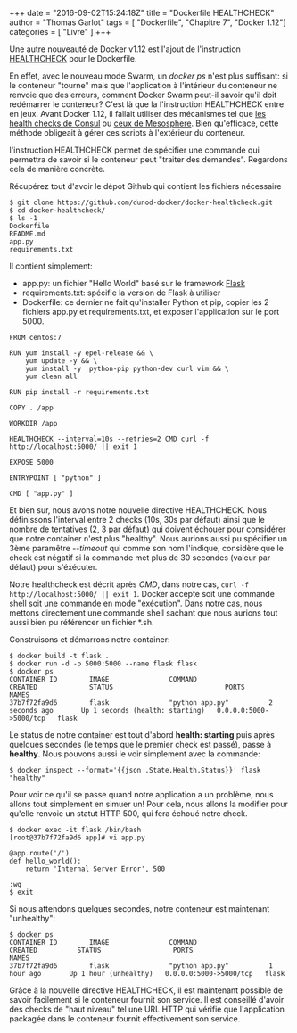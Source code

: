 +++
date = "2016-09-02T15:24:18Z"
title = "Dockerfile HEALTHCHECK"
author = "Thomas Garlot"
tags = [ "Dockerfile", "Chapitre 7", "Docker 1.12"]
categories = [ "Livre" ]
+++

Une autre nouveauté de Docker v1.12 est l'ajout de l'instruction [HEALTHCHECK](https://docs.docker.com/engine/reference/builder/#/healthcheck) pour le Dockerfile.

En effet, avec le nouveau mode Swarm, un *docker ps* n'est plus suffisant: si le conteneur "tourne" mais que l'application à l'intérieur du conteneur ne renvoie que des erreurs, comment Docker Swarm peut-il savoir qu'il doit redémarrer le conteneur? C'est là que la l'instruction HEALTHCHECK entre en jeux. Avant Docker 1.12, il fallait utiliser des mécanismes tel que [les health checks de Consul](https://www.consul.io/intro/getting-started/checks.html) ou [ceux de Mesosphere](https://mesosphere.github.io/marathon/docs/health-checks.html). Bien qu'efficace, cette méthode obligeait à gérer ces scripts à l'extérieur du conteneur.

l'instruction HEALTHCHECK permet de spécifier une commande qui permettra de savoir si le conteneur peut "traiter des demandes". Regardons cela de manière concrète.

Récupérez tout d'avoir le dépot Github qui contient les fichiers nécessaire

<pre><code class="bash">$ git clone https://github.com/dunod-docker/docker-healthcheck.git
$ cd docker-healthcheck/
$ ls -1
Dockerfile
README.md
app.py
requirements.txt
</code></pre>

Il contient simplement:

* app.py: un fichier "Hello World" basé sur le framework [Flask](http://flask.pocoo.org/)
* requirements.txt: spécifie la version de Flask à utiliser
* Dockerfile: ce dernier ne fait qu'installer Python et pip, copier les 2 fichiers app.py et requirements.txt, et exposer l'application sur le port 5000. 


<pre><code class="dockerfile">FROM centos:7

RUN yum install -y epel-release && \
    yum update -y && \
    yum install -y  python-pip python-dev curl vim && \
    yum clean all

RUN pip install -r requirements.txt

COPY . /app

WORKDIR /app

HEALTHCHECK --interval=10s --retries=2 CMD curl -f http://localhost:5000/ || exit 1

EXPOSE 5000

ENTRYPOINT [ "python" ]

CMD [ "app.py" ]
</code></pre>

Et bien sur, nous avons notre nouvelle directive HEALTHCHECK. Nous définissons l'interval entre 2 checks (10s, 30s par défaut) ainsi que le nombre de tentatives (2, 3 par défaut) qui doivent échouer pour considérer que notre container n'est plus "healthy". Nous aurions aussi pu spécifier un 3ème paramêtre *--timeout* qui comme son nom l'indique, considère que le check est négatif si la commande met plus de 30 secondes (valeur par défaut) pour s'éxécuter.

Notre healthcheck est décrit après *CMD*, dans notre cas, <code class="bash">curl -f http://localhost:5000/ || exit 1</code>. Docker accepte soit une commande shell soit une commande en mode "éxécution". Dans notre cas, nous mettons directement une commande shell sachant que nous aurions tout aussi bien pu référencer un fichier *.sh. 

Construisons et démarrons notre container:

<pre><code class="bash">$ docker build -t flask .
$ docker run -d -p 5000:5000 --name flask flask
$ docker ps
CONTAINER ID        IMAGE               COMMAND                  CREATED             STATUS                            PORTS                    NAMES
37b7f72fa9d6        flask               "python app.py"          2 seconds ago       Up 1 seconds (health: starting)   0.0.0.0:5000->5000/tcp   flask
</code></pre>

Le status de notre container est tout d'abord **health: starting** puis après quelques secondes (le temps que le premier check est passé), passe à **healthy**. Nous pouvons aussi le voir simplement avec la commande:
<pre><code class="bash">$ docker inspect --format='{{json .State.Health.Status}}' flask
"healthy"
</code></pre>

Pour voir ce qu'il se passe quand notre application a un problème, nous allons tout simplement en simuer un! Pour cela, nous allons la modifier pour qu'elle renvoie un statut HTTP 500, qui fera échoué notre check.

<pre><code class="bash">$ docker exec -it flask /bin/bash
[root@37b7f72fa9d6 app]# vi app.py

@app.route('/')
def hello_world():
    return 'Internal Server Error', 500

:wq
$ exit
</code></pre>

Si nous attendons quelques secondes, notre conteneur est maintenant "unhealthy":
<pre><code class="dockerfile">$ docker ps
CONTAINER ID        IMAGE               COMMAND                  CREATED          STATUS                  PORTS                    NAMES
37b7f72fa9d6        flask               "python app.py"          1 hour ago       Up 1 hour (unhealthy)   0.0.0.0:5000->5000/tcp   flask
</code></pre>

Grâce à la nouvelle directive HEALTHCHECK, il est maintenant possible de savoir facilement si le conteneur fournit son service. Il est conseillé d'avoir des checks de "haut niveau" tel une URL HTTP qui vérifie que l'application packagée dans le conteneur fournit effectivement son service.





